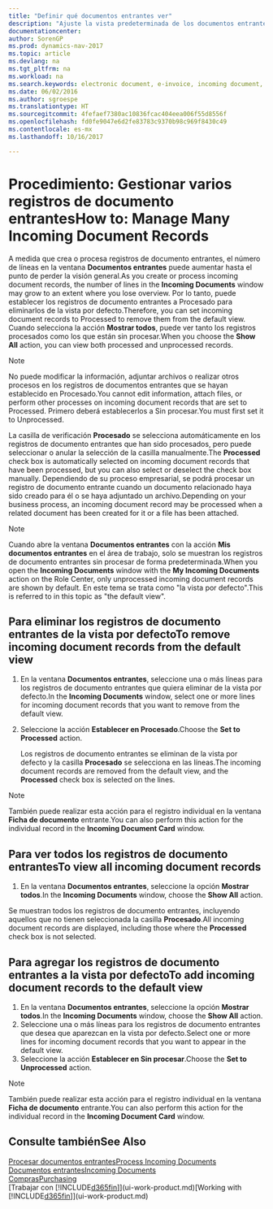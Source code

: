 ```yaml
---
title: "Definir qué documentos entrantes ver"
description: "Ajuste la vista predeterminada de los documentos entrantes, como facturas electrónicas, para mejorar el resumen de registros procesados y sin procesar."
documentationcenter: 
author: SorenGP
ms.prod: dynamics-nav-2017
ms.topic: article
ms.devlang: na
ms.tgt_pltfrm: na
ms.workload: na
ms.search.keywords: electronic document, e-invoice, incoming document, OCR, ecommerce, document exchange, import invoice
ms.date: 06/02/2016
ms.author: sgroespe
ms.translationtype: HT
ms.sourcegitcommit: 4fefaef7380ac10836fcac404eea006f55d8556f
ms.openlocfilehash: fd0fe9047e6d2fe83783c9370b98c969f8430c49
ms.contentlocale: es-mx
ms.lasthandoff: 10/16/2017

---
```

# <a name="how-to-manage-many-incoming-document-records"></a><span data-ttu-id="1c37f-103">Procedimiento: Gestionar varios registros de documento entrantes</span><span class="sxs-lookup"><span data-stu-id="1c37f-103">How to: Manage Many Incoming Document Records</span></span>
<span data-ttu-id="1c37f-104">A medida que crea o procesa registros de documento entrantes, el número de líneas en la ventana **Documentos entrantes** puede aumentar hasta el punto de perder la visión general.</span><span class="sxs-lookup"><span data-stu-id="1c37f-104">As you create or process incoming document records, the number of lines in the **Incoming Documents** window may grow to an extent where you lose overview.</span></span> <span data-ttu-id="1c37f-105">Por lo tanto, puede establecer los registros de documento entrantes a Procesado para eliminarlos de la vista por defecto.</span><span class="sxs-lookup"><span data-stu-id="1c37f-105">Therefore, you can set incoming document records to Processed to remove them from the default view.</span></span> <span data-ttu-id="1c37f-106">Cuando selecciona la acción **Mostrar todos**, puede ver tanto los registros procesados como los que están sin procesar.</span><span class="sxs-lookup"><span data-stu-id="1c37f-106">When you choose the **Show All** action, you can view both processed and unprocessed records.</span></span>

> [!NOTE]  
>   <span data-ttu-id="1c37f-107">No puede modificar la información, adjuntar archivos o realizar otros procesos en los registros de documentos entrantes que se hayan establecido en Procesado.</span><span class="sxs-lookup"><span data-stu-id="1c37f-107">You cannot edit information, attach files, or perform other processes on incoming document records that are set to Processed.</span></span> <span data-ttu-id="1c37f-108">Primero deberá establecerlos a Sin procesar.</span><span class="sxs-lookup"><span data-stu-id="1c37f-108">You must first set it to Unprocessed.</span></span>

<span data-ttu-id="1c37f-109">La casilla de verificación **Procesado** se selecciona automáticamente en los registros de documento entrantes que han sido procesados, pero puede seleccionar o anular la selección de la casilla manualmente.</span><span class="sxs-lookup"><span data-stu-id="1c37f-109">The **Processed** check box is automatically selected on incoming document records that have been processed, but you can also select or deselect the check box manually.</span></span> <span data-ttu-id="1c37f-110">Dependiendo de su proceso empresarial, se podrá procesar un registro de documento entrante cuando un documento relacionado haya sido creado para él o se haya adjuntado un archivo.</span><span class="sxs-lookup"><span data-stu-id="1c37f-110">Depending on your business process, an incoming document record may be processed when a related document has been created for it or a file has been attached.</span></span>

> [!NOTE]  
>   <span data-ttu-id="1c37f-111">Cuando abre la ventana **Documentos entrantes** con la acción **Mis documentos entrantes** en el área de trabajo, solo se muestran los registros de documento entrantes sin procesar de forma predeterminada.</span><span class="sxs-lookup"><span data-stu-id="1c37f-111">When you open the **Incoming Documents** window with the **My Incoming Documents** action on the Role Center, only unprocessed incoming document records are shown by default.</span></span> <span data-ttu-id="1c37f-112">En este tema se trata como "la vista por defecto".</span><span class="sxs-lookup"><span data-stu-id="1c37f-112">This is referred to in this topic as "the default view".</span></span>

## <a name="to-remove-incoming-document-records-from-the-default-view"></a><span data-ttu-id="1c37f-113">Para eliminar los registros de documento entrantes de la vista por defecto</span><span class="sxs-lookup"><span data-stu-id="1c37f-113">To remove incoming document records from the default view</span></span>
1. <span data-ttu-id="1c37f-114">En la ventana **Documentos entrantes**, seleccione una o más líneas para los registros de documento entrantes que quiera eliminar de la vista por defecto.</span><span class="sxs-lookup"><span data-stu-id="1c37f-114">In the **Incoming Documents** window, select one or more lines for incoming document records that you want to remove from the default view.</span></span>
2. <span data-ttu-id="1c37f-115">Seleccione la acción **Establecer en Procesado**.</span><span class="sxs-lookup"><span data-stu-id="1c37f-115">Choose the **Set to Processed** action.</span></span>

    <span data-ttu-id="1c37f-116">Los registros de documento entrantes se eliminan de la vista por defecto y la casilla **Procesado** se selecciona en las líneas.</span><span class="sxs-lookup"><span data-stu-id="1c37f-116">The incoming document records are removed from the default view, and the **Processed** check box is selected on the lines.</span></span>

> [!NOTE]  
>   <span data-ttu-id="1c37f-117">También puede realizar esta acción para el registro individual en la ventana **Ficha de documento** entrante.</span><span class="sxs-lookup"><span data-stu-id="1c37f-117">You can also perform this action for the individual record in the **Incoming Document Card** window.</span></span>

## <a name="to-view-all-incoming-document-records"></a><span data-ttu-id="1c37f-118">Para ver todos los registros de documento entrantes</span><span class="sxs-lookup"><span data-stu-id="1c37f-118">To view all incoming document records</span></span>
1. <span data-ttu-id="1c37f-119">En la ventana **Documentos entrantes**, seleccione la opción **Mostrar todos**.</span><span class="sxs-lookup"><span data-stu-id="1c37f-119">In the **Incoming Documents** window, choose the **Show All** action.</span></span>

<span data-ttu-id="1c37f-120">Se muestran todos los registros de documento entrantes, incluyendo aquellos que no tienen seleccionada la casilla **Procesado**.</span><span class="sxs-lookup"><span data-stu-id="1c37f-120">All incoming document records are displayed, including those where the **Processed** check box is not selected.</span></span>

## <a name="to-add-incoming-document-records-to-the-default-view"></a><span data-ttu-id="1c37f-121">Para agregar los registros de documento entrantes a la vista por defecto</span><span class="sxs-lookup"><span data-stu-id="1c37f-121">To add incoming document records to the default view</span></span>
1. <span data-ttu-id="1c37f-122">En la ventana **Documentos entrantes**, seleccione la opción **Mostrar todos**.</span><span class="sxs-lookup"><span data-stu-id="1c37f-122">In the **Incoming Documents** window, choose the **Show All** action.</span></span>
2. <span data-ttu-id="1c37f-123">Seleccione una o más líneas para los registros de documento entrantes que desea que aparezcan en la vista por defecto.</span><span class="sxs-lookup"><span data-stu-id="1c37f-123">Select one or more lines for incoming document records that you want to appear in the default view.</span></span>
3. <span data-ttu-id="1c37f-124">Seleccione la acción **Establecer en Sin procesar**.</span><span class="sxs-lookup"><span data-stu-id="1c37f-124">Choose the **Set to Unprocessed** action.</span></span>  

> [!NOTE]  
>   <span data-ttu-id="1c37f-125">También puede realizar esta acción para el registro individual en la ventana **Ficha de documento** entrante.</span><span class="sxs-lookup"><span data-stu-id="1c37f-125">You can also perform this action for the individual record in the **Incoming Document Card** window.</span></span>

## <a name="see-also"></a><span data-ttu-id="1c37f-126">Consulte también</span><span class="sxs-lookup"><span data-stu-id="1c37f-126">See Also</span></span>
[<span data-ttu-id="1c37f-127">Procesar documentos entrantes</span><span class="sxs-lookup"><span data-stu-id="1c37f-127">Process Incoming Documents</span></span>](across-process-income-documents.md)  
[<span data-ttu-id="1c37f-128">Documentos entrantes</span><span class="sxs-lookup"><span data-stu-id="1c37f-128">Incoming Documents</span></span>](across-income-documents.md)  
[<span data-ttu-id="1c37f-129">Compras</span><span class="sxs-lookup"><span data-stu-id="1c37f-129">Purchasing</span></span>](purchasing-manage-purchasing.md)  
<span data-ttu-id="1c37f-130">[Trabajar con [!INCLUDE[d365fin](includes/d365fin_md.md)]](ui-work-product.md)</span><span class="sxs-lookup"><span data-stu-id="1c37f-130">[Working with [!INCLUDE[d365fin](includes/d365fin_md.md)]](ui-work-product.md)</span></span>

